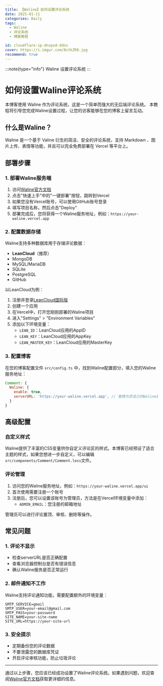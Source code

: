 ```yaml
---
title: 【Waline】如何设置评论系统
date: 2025-01-11
categories: Daily
tags: 
  - Waline
  - 评论系统
  - 博客教程

id: cloudflare-ip-dnspod-ddns
cover: https://i.imgur.com/8ctkZR0.jpg
recommend: true
---
```


:::note{type="info"}
 Waline 设置评论系统
:::


# 如何设置Waline评论系统

 本博客使用 Waline 作为评论系统，这是一个简单而强大的无后端评论系统。 本教程将引导您完成Waline设置过程，让您的访客能够在您的博客上留言互动。

## 什么是Waline？

 Waline 是一个基于 Valine 衍生的简洁、安全的评论系统，支持 Markdown 、图片上传、表情等功能，并且可以完全免费部署在 Vercel 等平台上。

## 部署步骤

###  1. 部署Waline服务端

1. 访问[Waline官方文档](https://waline.js.org/guide/get-started.html)
2. 点击"快速上手"中的"一键部署"按钮，跳转到Vercel
3. 如果您没有Vercel账号，可以使用GitHub账号登录
4. 填写项目名称，然后点击"Deploy"
5. 部署完成后，您将获得一个Waline服务地址，例如：`https://your-waline.vercel.app`

### 2. 配置数据存储

Waline支持多种数据库用于存储评论数据：

- **LeanCloud**（推荐）
- MongoDB
- MySQL/MariaDB
- SQLite
- PostgreSQL
- GitHub

以LeanCloud为例：

1. 注册并登录[LeanCloud国际版](https://leancloud.app/)
2. 创建一个应用
3. 在Vercel中，打开您刚刚部署的Waline项目
4. 进入"Settings" > "Environment Variables"
5. 添加以下环境变量：
   - `LEAN_ID`：LeanCloud应用的AppID
   - `LEAN_KEY`：LeanCloud应用的AppKey
   - `LEAN_MASTER_KEY`：LeanCloud应用的MasterKey

### 3. 配置博客

在您的博客配置文件 `src/config.ts` 中，找到Waline配置部分，填入您的Waline服务地址：

```js
Comment: {
  Waline: {
    enable: true,
    serverURL: 'https://your-waline.vercel.app', // 替换为您自己的Waline服务地址
  }
}
```

## 高级配置

### 自定义样式

Waline提供了丰富的CSS变量供你自定义评论区的样式。本博客已经预设了适合主题的样式，如果您想进一步自定义，可以编辑`src/components/Comment/Comment.less`文件。

### 评论管理

1. 访问您的Waline服务地址，例如：`https://your-waline.vercel.app/ui`
2. 首次使用需要注册一个账号
3. 注册后，您可以设置该账号为管理员，方法是在Vercel环境变量中添加：
   - `ADMIN_EMAIL`：您注册的邮箱地址

管理员可以进行评论置顶、审核、删除等操作。

## 常见问题

### 1. 评论不显示

- 检查serverURL是否正确配置
- 查看浏览器控制台是否有错误信息
- 确认Waline服务是否正常运行

### 2. 邮件通知不工作

Waline支持评论通知功能，需要配置额外的环境变量：

```
SMTP_SERVICE=gmail
SMTP_USER=your-email@gmail.com
SMTP_PASS=your-password
SITE_NAME=your-site-name
SITE_URL=https://your-site-url
```

### 3. 安全提示


- 定期备份您的评论数据
- 不要泄露您的数据库凭证
- 开启评论审核功能，防止垃圾评论

---

通过以上步骤，您应该已经成功设置了Waline评论系统。如果遇到问题，欢迎查阅[Waline官方文档](https://waline.js.org/)获取更详细的信息。 